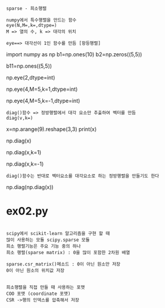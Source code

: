 ```
sparse - 희소행렬
```

```
numpy에서 특수행렬을 만드는 함수
eye(N,M=,k=,dtype=)
M => 열의 수, k => 대각의 위치

eye==> 대각선이 1인 함수를 만듬 [항등행렬]
```

import numpy as np
b1=np.ones(10)
b2=np.zeros((5,5))

b11=np.ones((5,5))

np.eye(2,dtype=int)

np.eye(4,M=5,k=1,dtype=int)

np.eye(4,M=5,k=-1,dtype=int)


```
diag()함수 => 정방행렬에서 대각 요소만 추출하여 벡터를 만듬
diag(v,k=)
```

x=np.arange(9).reshape(3,3)
print(x)

np.diag(x)

np.diag(x,k=1)

np.diag(x,k=-1)

```
diag()함수는 반대로 벡터요소를 대각요소로 하는 정방행렬을 만들기도 한다
```

np.diag(np.diag(x))


# ex02.py

```

scipy에서 scikit-learn 알고리즘을 구현 할 때
많이 사용하는 모듈 scipy.sparse 모듈
희소 행렬기능은 주요 기능 중의 하나
희소 행렬(sparse matrix) : 0을 많이 포함한 2차원 배열

sparse.csr_matrix()메소드 : 0이 아닌 원소만 저장
0이 아닌 원소의 위치값 저장


희소행렬을 직접 만들 때 사용하는 포맷
COO 포맷 (coordinate 포맷)
CSR ->행의 인덱스를 압축해서 저장

```


